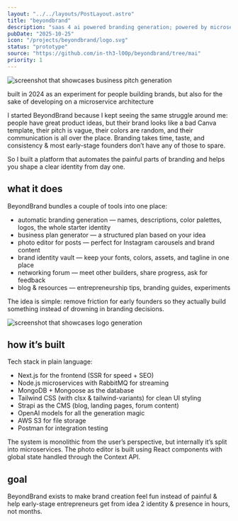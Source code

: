 ```yaml
---
layout: "../../layouts/PostLayout.astro"
title: "beyondbrand"
description: "saas 4 ai powered branding generation; powered by microservices"
pubDate: "2025-10-25"
icon: "/projects/beyondbrand/logo.svg"
status: "prototype"
source: "https://github.com/in-th3-l00p/beyondbrand/tree/mai"
priority: 1
---
```


![screenshot that showcases business pitch generation](/projects/beyondbrand/screenshot1.png)

built in 2024 as an experiment for people building brands, but also for the sake of developing on a microservice architecture

I started BeyondBrand because I kept seeing the same struggle around me: people have great product ideas, but their brand looks like a bad Canva template, their pitch is vague, their colors are random, and their communication is all over the place. Branding takes time, taste, and consistency & most early-stage founders don’t have any of those to spare.

So I built a platform that automates the painful parts of branding and helps you shape a clear identity from day one.

## what it does

BeyondBrand bundles a couple of tools into one place:
* automatic branding generation — names, descriptions, color palettes, logos, the whole starter identity
* business plan generator — a structured plan based on your idea
* photo editor for posts — perfect for Instagram carousels and brand content
* brand identity vault — keep your fonts, colors, assets, and tagline in one place
* networking forum — meet other builders, share progress, ask for feedback
* blog & resources — entrepreneurship tips, branding guides, experiments

The idea is simple: remove friction for early founders so they actually build something instead of drowning in branding decisions.

![screenshot that showcases logo generation](/projects/beyondbrand/screenshot2.png)

## ️how it’s built

Tech stack in plain language:
* Next.js for the frontend (SSR for speed + SEO)
* Node.js microservices with RabbitMQ for streaming
* MongoDB + Mongoose as the database
* Tailwind CSS (with clsx & tailwind-variants) for clean UI styling
* Strapi as the CMS (blog, landing pages, forum content)
* OpenAI models for all the generation magic
* AWS S3 for file storage
* Postman for integration testing

The system is monolithic from the user’s perspective, but internally it’s split into microservices. The photo editor is built using React components with global state handled through the Context API.

## goal

BeyondBrand exists to make brand creation feel fun instead of painful & help early-stage entrepreneurs get from idea 2 identity & presence in hours, not months.